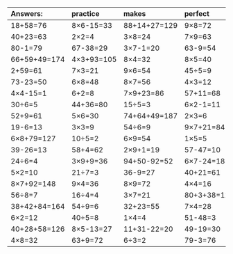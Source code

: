 | Answers: | practice | makes | perfect | ! |
| :--- | :--- | :--- | :--- | :--- |
| 18+58=76 | 8×6-15=33 | 88+14+27=129 | 9×8=72 | 99-96=3 | 
| 40+23=63 | 2×2=4 | 3×8=24 | 7×9=63 | 9×2=18 | 
| 80-1=79 | 67-38=29 | 3×7-1=20 | 63-9=54 | 5×5=25 | 
| 66+59+49=174 | 4×3+93=105 | 8×4=32 | 8×5=40 | 17+7=24 | 
| 2+59=61 | 7×3=21 | 9×6=54 | 45÷5=9 | 32÷4=8 | 
| 73-23=50 | 6×8=48 | 8×7=56 | 4×3=12 | 3×8-17=7 | 
| 4×4-15=1 | 6+2=8 | 7×9+23=86 | 57+11=68 | 9×7=63 | 
| 30÷6=5 | 44+36=80 | 15÷5=3 | 6×2-1=11 | 7×8=56 | 
| 52+9=61 | 5×6=30 | 74+64+49=187 | 2×3=6 | 7×3+14=35 | 
| 19-6=13 | 3×3=9 | 54÷6=9 | 9×7+21=84 | 3×6+32=50 | 
| 6×8+79=127 | 10÷5=2 | 6×9=54 | 1×5=5 | 2×8=16 | 
| 39-26=13 | 58+4=62 | 2×9+1=19 | 57-47=10 | 9×3=27 | 
| 24÷6=4 | 3×9+9=36 | 94+50-92=52 | 6×7-24=18 | 1×3=3 | 
| 5×2=10 | 21÷7=3 | 36-9=27 | 40+21=61 | 3×5+76=91 | 
| 8×7+92=148 | 9×4=36 | 8×9=72 | 4×4=16 | 47+69+96=212 | 
| 56÷8=7 | 16÷4=4 | 3×7=21 | 80+3+38=121 | 3×9=27 | 
| 38+42+84=164 | 54÷9=6 | 32+23=55 | 7×4=28 | 80+29+40=149 | 
| 6×2=12 | 40÷5=8 | 1×4=4 | 51-48=3 | 8×1=8 | 
| 40+28+58=126 | 8×5-13=27 | 11+31-22=20 | 49-19=30 | 18÷9=2 | 
| 4×8=32 | 63+9=72 | 6÷3=2 | 79-3=76 | 6×9-47=7 | 

